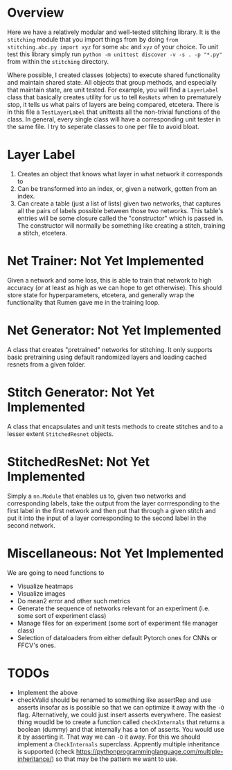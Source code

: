 # Overview
Here we have a relatively modular and well-tested stitching library. It is the `stitching` module that you import
things from by doing `from stitching.abc.py import xyz` for some `abc`  and `xyz` of your choice. To unit test this library simply run `python -m unittest discover -v -s . -p "*.py"` from within the `stitching` directory.

Where possible, I created classes (objects) to execute shared functionality and maintain shared state. All objects that group methods, and especially that maintain state, are unit tested. For example, you will find a `LayerLabel` class that basically creates utility for us to tell `ResNets` when to prematurely stop, it tells us what pairs of layers are being compared, etcetera. There is in this file a `TestLayerLabel` that unittests all the non-trivial functions of the class. In general, every single class will have a corresponding unit tester in the same file. I try to seperate classes to one per file to avoid bloat.

# Layer Label
1. Creates an object that knows what layer in what network it corresponds to
2. Can be transformed into an index, or, given a network, gotten from an index.
3. Can create a table (just a list of lists) given two networks, that captures all the pairs of labels possible between those two networks. This table's entries will be some closure called the "constructor" which is passed in. The constructor will normally be something like creating a stitch, training a stitch, etcetera.

# Net Trainer: Not Yet Implemented
Given a network and some loss, this is able to train that network to high accuracy (or at least as high as we can hope to get otherwise). This should store state for hyperparameters, etcetera, and generally wrap the functionality that Rumen gave me in the training loop.

# Net Generator: Not Yet Implemented
A class that creates "pretrained" networks for stitching. It only supports basic pretraining using default randomized layers and loading cached resnets from a given folder.

# Stitch Generator: Not Yet Implemented
A class that encapsulates and unit tests methods to create stitches and to a lesser extent `StitchedResnet` objects.

# StitchedResNet: Not Yet Implemented
Simply a `nn.Module` that enables us to, given two networks and corresponding labels, take the output from the layer corrresponding to the first label in the first network and then put that through a given stitch and put it into the input of a layer corresponding to the second label in the second network.

# Miscellaneous: Not Yet Implemented
We are going to need functions to
- Visualize heatmaps
- Visualize images
- Do mean2 error and other such metrics
- Generate the sequence of networks relevant for an experiment (i.e. some sort of experiment class)
- Manage files for an experiment (some sort of experiment file manager class)
- Selection of dataloaders from either default Pytorch ones for CNNs or FFCV's ones.

# TODOs
- Implement the above
- checkValid should be renamed to something like assertRep and use asserts insofar as is possible so that we can optimize it away with the `-O` flag. Alternatively, we could just insert asserts everywhere. The easiest thing woudld be to create a function called `checkInternals` that returns a boolean (dummy) and that internally has a ton of asserts. You would use it by asserting it. That way we can `-O` it away. For this we should implement a `CheckInternals` superclass. Apprently multiple inheritance is supported (check https://pythonprogramminglanguage.com/multiple-inheritance/) so that may be the pattern we want to use.